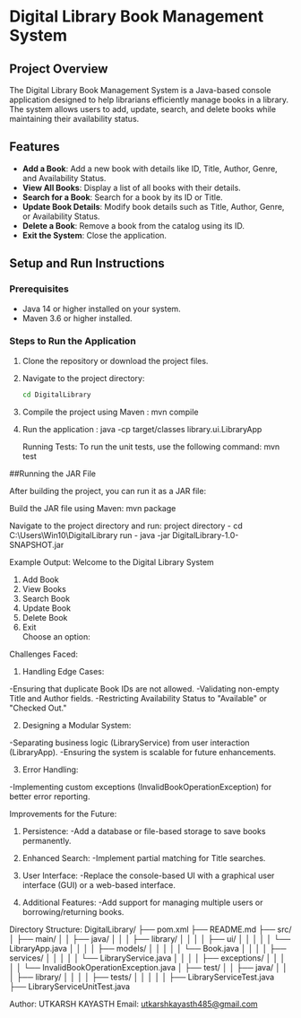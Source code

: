 # Digital Library Book Management System

## Project Overview
The Digital Library Book Management System is a Java-based console application designed to help librarians efficiently manage books in a library. The system allows users to add, update, search, and delete books while maintaining their availability status.

## Features
- **Add a Book**: Add a new book with details like ID, Title, Author, Genre, and Availability Status.
- **View All Books**: Display a list of all books with their details.
- **Search for a Book**: Search for a book by its ID or Title.
- **Update Book Details**: Modify book details such as Title, Author, Genre, or Availability Status.
- **Delete a Book**: Remove a book from the catalog using its ID.
- **Exit the System**: Close the application.

## Setup and Run Instructions
### Prerequisites
- Java 14 or higher installed on your system.
- Maven 3.6 or higher installed.

### Steps to Run the Application
1. Clone the repository or download the project files.
2. Navigate to the project directory:
   ```bash
   cd DigitalLibrary
3. Compile the project using Maven :
   mvn compile
4. Run the application :
   java -cp target/classes library.ui.LibraryApp

   Running Tests:
   To run the unit tests, use the following command:
   mvn test
   
##Running the JAR File

After building the project, you can run it as a JAR file:

Build the JAR file using Maven:
mvn package

Navigate to the project directory and run:
project directory - cd C:\Users\Win10\DigitalLibrary
run - java -jar DigitalLibrary-1.0-SNAPSHOT.jar

Example Output:
Welcome to the Digital Library System

1) Add Book  
2) View Books  
3) Search Book  
4) Update Book  
5) Delete Book  
6) Exit  
Choose an option:

Challenges Faced:
1. Handling Edge Cases:

-Ensuring that duplicate Book IDs are not allowed.
-Validating non-empty Title and Author fields.
-Restricting Availability Status to "Available" or "Checked Out."

2. Designing a Modular System:

-Separating business logic (LibraryService) from user interaction (LibraryApp).
-Ensuring the system is scalable for future enhancements.

3. Error Handling:

-Implementing custom exceptions (InvalidBookOperationException) for better error reporting.


Improvements for the Future:

1. Persistence:
-Add a database or file-based storage to save books permanently.

2. Enhanced Search:
-Implement partial matching for Title searches.

3. User Interface:
-Replace the console-based UI with a graphical user interface (GUI) or a web-based interface.

4. Additional Features:
-Add support for managing multiple users or borrowing/returning books.

Directory Structure:
DigitalLibrary/
├── pom.xml
├── README.md
├── src/
│   ├── main/
│   │   ├── java/
│   │   │   ├── library/
│   │   │   │   ├── ui/
│   │   │   │   │   └── LibraryApp.java
│   │   │   │   ├── models/
│   │   │   │   │   └── Book.java
│   │   │   │   ├── services/
│   │   │   │   │   └── LibraryService.java
│   │   │   │   ├── exceptions/
│   │   │   │   │   └── InvalidBookOperationException.java
│   ├── test/
│   │   ├── java/
│   │   │   ├── library/
│   │   │   │   ├── tests/
│   │   │   │   │   ├── LibraryServiceTest.java
                    ├── LibraryServiceUnitTest.java


Author:
UTKARSH KAYASTH
Email: utkarshkayasth485@gmail.com
